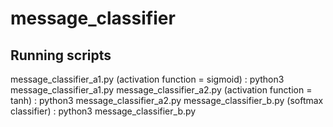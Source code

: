# message_classifier

## Running scripts
message_classifier_a1.py (activation function = sigmoid) : python3 message_classifier_a1.py
message_classifier_a2.py (activation function = tanh)    : python3 message_classifier_a2.py
message_classifier_b.py (softmax classifier)             : python3 message_classifier_b.py
